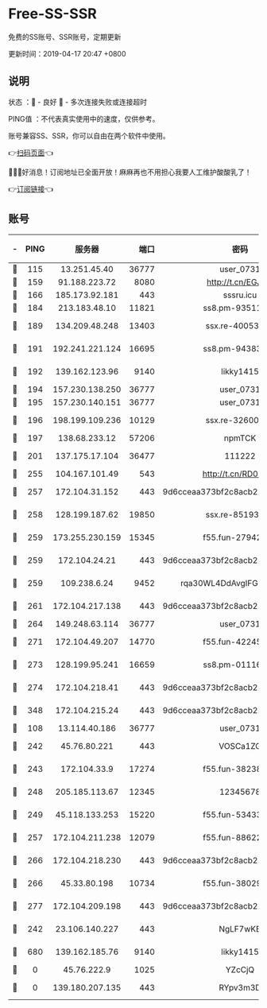 # Free-SS-SSR

免费的SS账号、SSR账号，定期更新

更新时间：2019-04-17 20:47 +0800

## 说明

状态     ：🙂 - 良好 🙁 - 多次连接失败或连接超时

PING值   ：不代表真实使用中的速度，仅供参考。

账号兼容SS、SSR，你可以自由在两个软件中使用。

👉[扫码页面](https://liesauer.github.io/Free-SS-SSR/)👈

🎉🎉🎉好消息！订阅地址已全面开放！麻麻再也不用担心我要人工维护酸酸乳了！

👉[订阅链接](https://www.liesauer.net/yogurt/subscribe?ACCESS_TOKEN=DAYxR3mMaZAsaqUb)👈

## 账号

|-|PING|服务器|端口|密码|加密方式|区域|
|:----:|:----:|:-----:|-----:|:----:|:----:|:----:|
|🙂|115|13.251.45.40|36777|user_0731|chacha20|SG|
|🙂|159|91.188.223.72|8080|http://t.cn/EGJIyrl|rc4-md5|RU|
|🙂|166|185.173.92.181|443|sssru.icu|rc4-md5|RU|
|🙂|184|213.183.48.10|11821|ss8.pm-93511134|rc4-md5|RU|
|🙂|189|134.209.48.248|13403|ssx.re-40053227|aes-256-cfb|US|
|🙂|191|192.241.221.124|16695|ss8.pm-94383396|aes-256-cfb|US|
|🙂|192|139.162.123.96|9140|likky1415|aes-256-cfb|JP|
|🙂|194|157.230.138.250|36777|user_0731|chacha20|US|
|🙂|195|157.230.140.151|36777|user_0731|chacha20|US|
|🙂|196|198.199.109.236|10129|ssx.re-32600039|aes-256-cfb|US|
|🙂|197|138.68.233.12|57206|npmTCK|rc4-md5|US|
|🙂|201|137.175.17.104|36477|111222|aes-256-cfb|US|
|🙂|255|104.167.101.49|543|http://t.cn/RD0D7sx|rc4-md5|CA|
|🙂|257|172.104.31.152|443|9d6cceaa373bf2c8acb22e60b6a58be6|aes-256-cfb|US|
|🙂|258|128.199.187.62|19850|ssx.re-85193489|aes-256-cfb|SG|
|🙂|259|173.255.230.159|15345|f55.fun-27942756|aes-256-cfb|US|
|🙂|259|172.104.24.21|443|9d6cceaa373bf2c8acb22e60b6a58be6|aes-256-cfb|US|
|🙂|259|109.238.6.24|9452|rqa30WL4DdAvgIFG6Fs3znzTa|aes-256-cfb|FR|
|🙂|261|172.104.217.138|443|9d6cceaa373bf2c8acb22e60b6a58be6|aes-256-cfb|US|
|🙂|264|149.248.63.114|36777|user_0731|chacha20|CA|
|🙂|271|172.104.49.207|14770|f55.fun-42245858|aes-256-cfb|SG|
|🙂|273|128.199.95.241|16659|ss8.pm-01116190|aes-256-cfb|SG|
|🙂|274|172.104.218.41|443|9d6cceaa373bf2c8acb22e60b6a58be6|aes-256-cfb|US|
|🙂|348|172.104.215.24|443|9d6cceaa373bf2c8acb22e60b6a58be6|aes-256-cfb|US|
|🙂|108|13.114.40.186|36777|user_0731|chacha20|JP|
|🙂|242|45.76.80.221|443|VOSCa1ZG|aes-256-cfb|DE|
|🙂|243|172.104.33.9|17274|f55.fun-38238921|aes-256-cfb|SG|
|🙂|248|205.185.113.67|12345|12345678|aes-256-cfb|US|
|🙂|249|45.118.133.253|15220|f55.fun-53433183|aes-256-cfb|SG|
|🙂|257|172.104.211.238|12079|f55.fun-88622379|aes-256-cfb|US|
|🙂|266|172.104.218.230|443|9d6cceaa373bf2c8acb22e60b6a58be6|aes-256-cfb|US|
|🙂|266|45.33.80.198|10734|f55.fun-38029419|aes-256-cfb|US|
|🙂|277|172.104.209.198|443|9d6cceaa373bf2c8acb22e60b6a58be6|aes-256-cfb|US|
|🙁|242|23.106.140.227|443|NgLF7wKB|aes-256-cfb|US|
|🙁|680|139.162.185.76|9140|likky1415|aes-256-cfb|DE|
|🙁|0|45.76.222.9|1025|YZcCjQ|rc4-md5|JP|
|🙁|0|139.180.207.135|443|RYpv3m3D|aes-256-cfb|JP|
